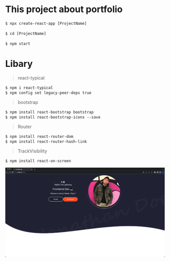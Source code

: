 # This project about portfolio
```
$ npx create-react-app [ProjectName]

$ cd [ProjectName]

$ npm start
```

# Libary
> react-typical
```
$ npm i react-typical
$ npm config set legacy-peer-deps true
```

> bootstrap
```
$ npm install react-bootstrap bootstrap
$ npm install react-bootstrap-icons --save   
```

> Router
```
$ npm install react-router-dom
$ npm install react-router-hash-link
```

> TrackVisibility
```
$ npm install react-on-screen
```

![Image](https://github.com/jony371400/Project-portfolio/blob/main/Pic/Index.png)